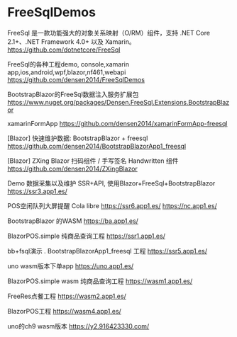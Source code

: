 # FreeSqlDemos
FreeSql 是一款功能强大的对象关系映射（O/RM）组件，支持 .NET Core 2.1+、.NET Framework 4.0+ 以及 Xamarin。
https://github.com/dotnetcore/FreeSql

FreeSql的各种工程demo, console,xamarin app,ios,android,wpf,blazor,nf461,webapi
https://github.com/densen2014/FreeSqlDemos

BootstrapBlazor的FreeSql数据注入服务扩展包
https://www.nuget.org/packages/Densen.FreeSql.Extensions.BootstrapBlazor

xamarinFormApp
https://github.com/densen2014/xamarinFormApp-freesql

[Blazor] 快速维护数据: BootstrapBlazor + freesql
https://github.com/densen2014/BootstrapBlazorApp1_freesql

[Blazor] ZXing Blazor 扫码组件 / 手写签名 Handwritten 组件
https://github.com/densen2014/ZXingBlazor

Demo
数据采集以及维护 SSR+API, 使用Blazor+FreeSql+BootstrapBlazor
https://ssr3.app1.es/

POS空闲队列大屏提醒 Cola libre
https://ssr6.app1.es/
https://nc.app1.es/

BootstrapBlazor 的WASM
https://ba.app1.es/

BlazorPOS.simple 纯商品查询工程
https://ssr1.app1.es/

bb+fsql演示 . BootstrapBlazorApp1_freesql 工程
https://ssr5.app1.es/

uno wasm版本下单app
https://uno.app1.es/

BlazorPOS.simple wasm 纯商品查询工程
https://wasm1.app1.es/

FreeRes点餐工程
https://wasm2.app1.es/

BlazorPOS工程
https://wasm4.app1.es/

uno的ch9 wasm版本
https://y2.916423330.com/
